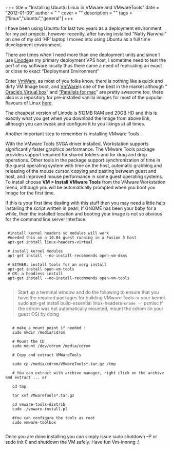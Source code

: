 
+++
title = "Installing Ubuntu Linux in VMware and VMwareTools"
date = "2012-01-09"
author = " "
cover = ""
description = ""
tags = ["linux","ubuntu","general"]
+++

I have been using Ubuntu for last two years as a deployment environment for my pet projects, however recently, after having installed “Natty Narwhal” on one of my old ‘HP’ laptop I moved into using Ubuntu as a full time development environment.

 There are times when I need more than one deployment units and since I use [Linode](http://www.linode.com/)as my primary deployment VPS host, I sometime need to test the perf of my software locally thus there came a need of replicating an exact or close to exact “Deployment Environment”

 Enter [VmWare](http://www.vmware.com/), as most of you folks know, there is nothing like a quick and dirty VM Image boot, and [VmWare](http://www.vmware.com/)is one of the best in the market although “ [Oracle’s Virtual box](https://www.virtualbox.org/)” and [“Parallels for mac](http://www.parallels.com/uk/products/desktop/)” are pretty awesome too, there also is a repository for pre-installed vanilla images for most of the popular flavours of Linux [here](http://www.thoughtpolice.co.uk/vmware/#ubuntu11.04).

 The cheapest version of Linode is 512MB RAM and 20GB HD and this is exactly what you get when you download the image from above link, although you can tweak and configure it to you likings at all times.

 Another important step to remember is installing VMware Tools .

   

 With the VMware Tools SVGA driver installed, Workstation supports significantly faster graphics performance. The VMware Tools package provides support required for shared folders and for drag and drop operations. Other tools in the package support synchronization of time in the guest operating system with time on the host, automatic grabbing and releasing of the mouse cursor, copying and pasting between guest and host, and improved mouse performance in some guest operating systems. To install choose **VM **>** Install VMware Tools** from the VMware Workstation menu, although you will be automatically prompted when you boot you Image for the first time.

 If this is your first time dealing with this stuff then you may need a little help installing the script written in pearl, If GNOME has been your baby for a while, then the installed location and booting your image is not so obvious for the command line server interface.

 ```

  #install kernel headers so modules will work
  #needed this on a 10.04 guest running in a Fusion 3 host
  apt-get install linux-headers-virtual

  # install kernel modules
  apt-get install --no-install-recommends open-vm-dkms

  # EITHER: install tools for an xorg install
  apt-get install open-vm-tools
  # OR: a headless install
  apt-get install --no-install-recommends open-vm-tools

 
```
 
> Start up a terminal window and do the following to ensure that you have the required packages for building VMware Tools or your kernel.  sudo apt-get install build-essential linux-headers-`uname -r` psmisc  If the cdrom was not automatically mounted, mount the cdrom (in your guest OS) by doing

 ```

	# make a mount point if needed :
	sudo mkdir /media/cdrom

	# Mount the CD
	sudo mount /dev/cdrom /media/cdrom

	# Copy and extract VMWareTools

	sudo cp /media/cdrom/VMwareTools*.tar.gz /tmp

	# You can extract with archive manager, right click on the archive and extract ... or

	cd tmp

	tar xvf VMwareTools*.tar.gz

	cd vmware-tools-distrib
	sudo ./vmware-install.pl

	#You can configure the tools as root
	sudo vmware-toolbox


```
 Once you are done installing you can simply issue sudo shutdown –P or sudo init 0 and shutdown the VM safely. Have fun Vm-innnng :)

 

